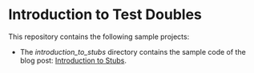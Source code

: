 # Introduction to Test Doubles

This repository contains the following sample projects:

* The _introduction_to_stubs_ directory contains the sample code of the blog post: [Introduction to Stubs](https://www.petrikainulainen.net/programming/testing/introduction-to-stubs/).